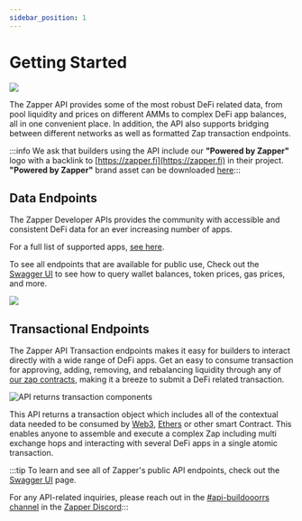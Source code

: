 ```yaml
---
sidebar_position: 1
---
```


# Getting Started

![](../../static/img/assets/zapper_api_logo.png)

The Zapper API provides some of the most robust DeFi related data, 
from pool liquidity and prices on different AMMs to complex DeFi app balances, all in
one convenient place. In addition, the API also supports bridging between
different networks as well as formatted Zap transaction endpoints.

:::info We ask that builders using the API include our **"Powered by Zapper"**
logo with a backlink to [https://zapper.fi](https://zapper.fi) in their project.
**"Powered by Zapper"** brand asset can be downloaded
[here](../docs/brand-assets.md):::

## Data Endpoints

The Zapper Developer APIs provides the community with accessible and consistent
DeFi data for an ever increasing number of apps.

For a full list of supported apps, [see here](https://zapper.fi/protocols).

To see all endpoints that are available for public use, Check out the
[Swagger UI](https://api.zapper.fi/api/static/index.html#) to see how to query
wallet balances, token prices, gas prices, and more.

![](../../static/img/assets/data_api.png)

## Transactional Endpoints

The Zapper API Transaction endpoints makes it easy for builders to interact
directly with a wide range of DeFi apps. Get an easy to consume transaction for
approving, adding, removing, and rebalancing liquidity through any of
[our zap contracts](../apis/3-smart-contracts.md), making it a breeze to submit
a DeFi related transaction.

![API returns transaction components](../../static/img/assets/transaction-data.png)

This API returns a transaction object which includes all of the contextual data
needed to be consumed by
[Web3](https://web3js.readthedocs.io/en/v1.2.0/web3-eth.html#sendtransaction),
[Ethers](https://docs.ethers.io/v5/) or other smart Contract. This enables
anyone to assemble and execute a complex Zap including multi exchange hops and
interacting with several DeFi apps in a single atomic transaction.

:::tip To learn and see all of Zapper's public API endpoints, check out the
[Swagger UI](https://api.zapper.fi/api/static/index.html#/) page.

For any API-related inquiries, please reach out in the
[#api-buildooorrs channel](https://discord.com/channels/647279669388771329/650654989202489354)
in the [Zapper Discord](https://zapper.fi/discord):::
